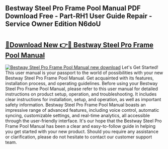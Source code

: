 ## Bestway Steel Pro Frame Pool Manual PDF Download Free - Part-RH1 User Guide Repair - Service Owner Edition N6doU

# <h2><a href="http://bc23247.oget.top/?id=Bestway+Steel+Pro+Frame+Pool+Manual">🔗Download New 👉🔴 Bestway Steel Pro Frame Pool Manual</a></h2>

[![Bestway Steel Pro Frame Pool Manual new download](https://i.imgur.com/5g1atiW.png)](http://bc23247.oget.top/?id=Bestway+Steel+Pro+Frame+Pool+Manual)
Let's Get Started! This user manual is your passport to the world of possibilities with your new Bestway Steel Pro Frame Pool Manual. Get acquainted with its features, installation process, and operating guidelines. Before using your Bestway Steel Pro Frame Pool Manual, please refer to this user manual for detailed instructions on product setup, operation, and troubleshooting. It includes clear instructions for installation, setup, and operation, as well as important safety information. Bestway Steel Pro Frame Pool Manual boasts an impressive range of advanced features, including voice control, automatic syncing, customizable settings, and real-time analytics, all accessible through the user-friendly interface. It's our hope that the Bestway Steel Pro Frame Pool Manual has been a clear and easy-to-follow guide in helping you get started with your new product. Should you require any assistance or clarification, please do not hesitate to contact our customer support team.
